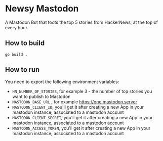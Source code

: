 # Newsy Mastodon

A Mastodon Bot that toots the top 5 stories from HackerNews, at the top of every hour.

## How to build

```go build .```

## How to run

You need to export the following environment variables:

* `HN_NUMBER_OF_STORIES`, for example 3 - the number of top stories you want to publish to Mastodon
* `MASTODON_BASE_URL` , for example https://one.mastodon.server
* `MASTODON_CLIENT_ID`, you'll get it after creating a new App in your mastodon instance, associated to a mastodon account
* `MASTODON_CLIENT_SECRET`, you'll get it after creating a new App in your mastodon instance, associated to a mastodon account
* `MASTODON_ACCESS_TOKEN`, you'll get it after creating a new App in your mastodon instance, associated to a mastodon account
